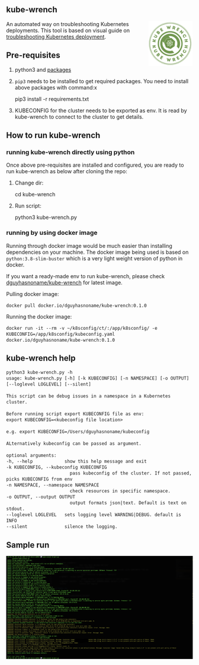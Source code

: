 ## kube-wrench

<img src="./docs/imgs/logo.png" align="right" width="120px"/>

An automated way on troubleshooting Kubernetes deployments. This tool is based on visual guide on [troubleshooting Kubernetes deployment](https://learnk8s.io/troubleshooting-deployments).

## Pre-requisites

1. python3 and [packages](requirements.txt)

2. `pip3` needs to be installed to get required packages. You need to install above packages with command:x

    pip3 install -r requirements.txt

3. KUBECONFIG for the cluster needs to be exported as env. It is read by kube-wrench to connect to the cluster to get details.

## How to run kube-wrench

### running kube-wrench directly using python

Once above pre-requisites are installed and configured, you are ready to run kube-wrench as below after cloning the repo:

1. Change dir:

    cd kube-wrench

2. Run script:

    python3 kube-wrench.py

### running by using docker image

Running through docker image would be much easier than installing dependencies on your machine. The docker image being used is based on `python:3.8-slim-buster` which is a very light weight version of python in docker.

If you want a ready-made env to run kube-wrench, please check [dguyhasnoname/kube-wrench](https://hub.docker.com/repository/docker/dguyhasnoname/kube-wrench) for latest image.

Pulling docker image:

    docker pull docker.io/dguyhasnoname/kube-wrench:0.1.0

Running the docker image:


    docker run -it --rm -v ~/k8sconfig/ct/:/app/k8sconfig/ -e KUBECONFIG=/app/k8sconfig/kubeconfig.yaml docker.io/dguyhasnoname/kube-wrench:0.1.0


## kube-wrench help


    python3 kube-wrench.py -h
    usage: kube-wrench.py [-h] [-k KUBECONFIG] [-n NAMESPACE] [-o OUTPUT] [--loglevel LOGLEVEL] [--silent]

    This script can be debug issues in a namespace in a Kubernetes cluster.

    Before running script export KUBECONFIG file as env:
    export KUBECONFIG=<kubeconfig file location>

    e.g. export KUBECONFIG=/Users/dguyhasnoname/kubeconfig

    ALternatively kubeconfig can be passed as argument.

    optional arguments:
    -h, --help            show this help message and exit
    -k KUBECONFIG, --kubeconfig KUBECONFIG
                            pass kubeconfig of the cluster. If not passed, picks KUBECONFIG from env
    -n NAMESPACE, --namespace NAMESPACE
                            check resources in specific namespace.
    -o OUTPUT, --output OUTPUT
                            output formats json|text. Default is text on stdout.
    --loglevel LOGLEVEL   sets logging level WARNING|DEBUG. default is INFO
    --silent              silence the logging.

## Sample run

![sample](./docs/imgs/sample.png)
